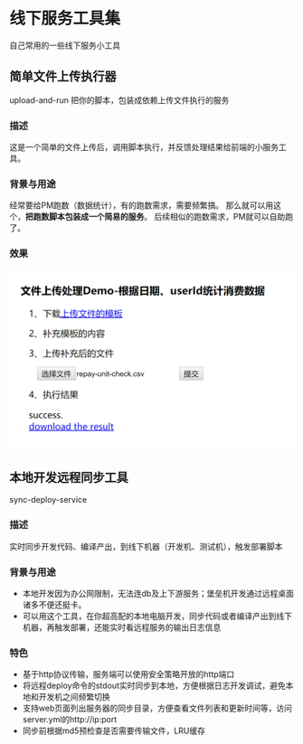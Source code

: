 # 线下服务工具集
自己常用的一些线下服务小工具

## 简单文件上传执行器
upload-and-run 把你的脚本，包装成依赖上传文件执行的服务

### 描述
这是一个简单的文件上传后，调用脚本执行，并反馈处理结果给前端的小服务工具。

### 背景与用途
经常要给PM跑数（数据统计），有的跑数需求，需要频繁搞。
那么就可以用这个，**把跑数脚本包装成一个简易的服务**。
后续相似的跑数需求，PM就可以自助跑了。

### 效果
![效果图](./upload-and-run/snapshot.png)

## 本地开发远程同步工具
sync-deploy-service

### 描述
实时同步开发代码、编译产出，到线下机器（开发机、测试机），触发部署脚本

### 背景与用途
- 本地开发因为办公网限制，无法连db及上下游服务；堡垒机开发通过远程桌面诸多不便还挺卡。
- 可以用这个工具，在你超高配的本地电脑开发，同步代码或者编译产出到线下机器，再触发部署，还能实时看远程服务的输出日志信息

### 特色
- 基于http协议传输，服务端可以使用安全策略开放的http端口
- 将远程deploy命令的stdout实时同步到本地，方便根据日志开发调试，避免本地和开发机之间频繁切换
- 支持web页面列出服务器的同步目录，方便查看文件列表和更新时间等，访问server.yml的http://ip:port
- 同步前根据md5预检查是否需要传输文件，LRU缓存